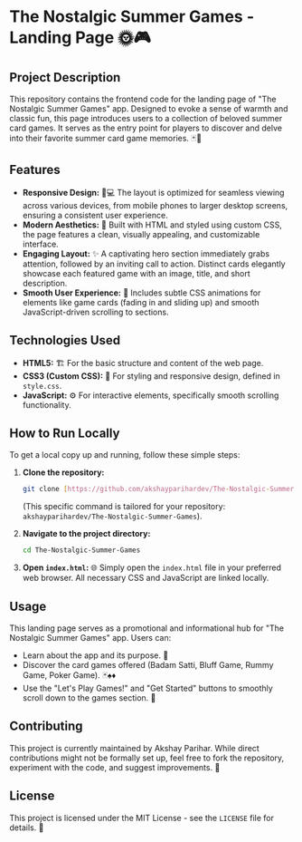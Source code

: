 # The Nostalgic Summer Games - Landing Page 🌞🎮

## Project Description

This repository contains the frontend code for the landing page of "The Nostalgic Summer Games" app. Designed to evoke a sense of warmth and classic fun, this page introduces users to a collection of beloved summer card games. It serves as the entry point for players to discover and delve into their favorite summer card game memories. 🃏🌅

## Features

* **Responsive Design:** 📱💻 The layout is optimized for seamless viewing across various devices, from mobile phones to larger desktop screens, ensuring a consistent user experience.
* **Modern Aesthetics:** 🎨 Built with HTML and styled using custom CSS, the page features a clean, visually appealing, and customizable interface.
* **Engaging Layout:** ✨ A captivating hero section immediately grabs attention, followed by an inviting call to action. Distinct cards elegantly showcase each featured game with an image, title, and short description.
* **Smooth User Experience:** 🌊 Includes subtle CSS animations for elements like game cards (fading in and sliding up) and smooth JavaScript-driven scrolling to sections.

## Technologies Used

* **HTML5:** 🏗️ For the basic structure and content of the web page.
* **CSS3 (Custom CSS):** 🎨 For styling and responsive design, defined in `style.css`.
* **JavaScript:** ⚙️ For interactive elements, specifically smooth scrolling functionality.

## How to Run Locally

To get a local copy up and running, follow these simple steps:

1. **Clone the repository:**

    ```bash
    git clone [https://github.com/akshayparihardev/The-Nostalgic-Summer-Games.git](https://github.com/akshayparihardev/The-Nostalgic-Summer-Games.git)
    ```

    (This specific command is tailored for your repository: `akshayparihardev/The-Nostalgic-Summer-Games`).
2. **Navigate to the project directory:**

    ```bash
    cd The-Nostalgic-Summer-Games
    ```
3. **Open `index.html`:** 🌐 Simply open the `index.html` file in your preferred web browser. All necessary CSS and JavaScript are linked locally.

## Usage

This landing page serves as a promotional and informational hub for "The Nostalgic Summer Games" app. Users can:

* Learn about the app and its purpose. 📖
* Discover the card games offered (Badam Satti, Bluff Game, Rummy Game, Poker Game). 🃏♠️♦️
* Use the "Let's Play Games!" and "Get Started" buttons to smoothly scroll down to the games section. 🎉

## Contributing

This project is currently maintained by Akshay Parihar. While direct contributions might not be formally set up, feel free to fork the repository, experiment with the code, and suggest improvements. 🤝

## License

This project is licensed under the MIT License - see the `LICENSE` file for details. 📜
